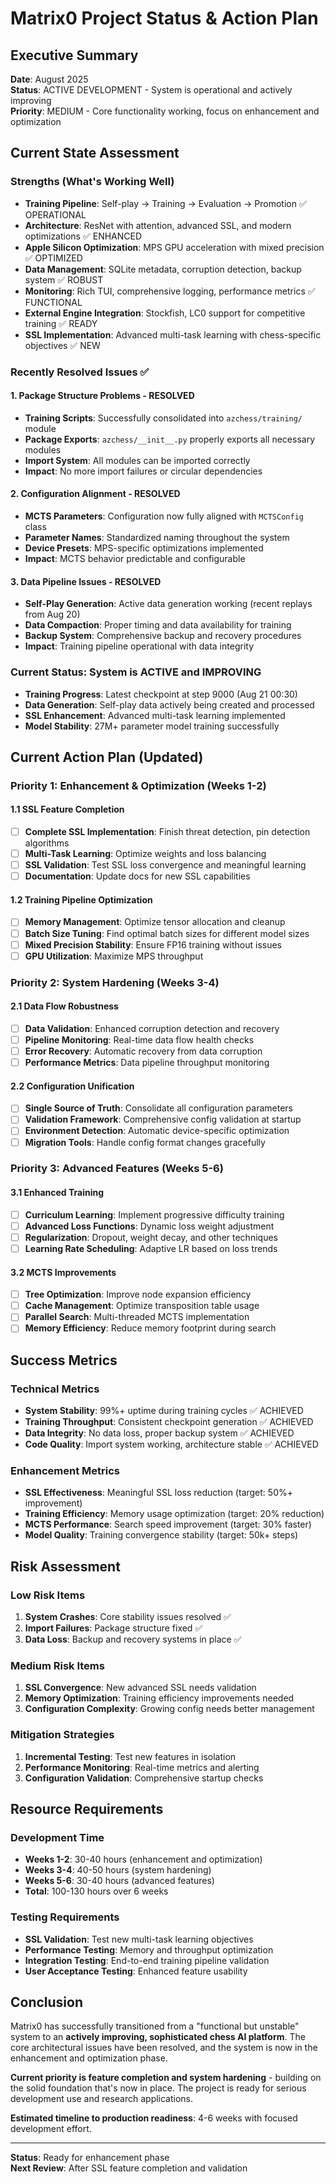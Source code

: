 # Matrix0 Project Status & Action Plan

## Executive Summary

**Date**: August 2025  
**Status**: ACTIVE DEVELOPMENT - System is operational and actively improving  
**Priority**: MEDIUM - Core functionality working, focus on enhancement and optimization

## Current State Assessment

### Strengths (What's Working Well)
- **Training Pipeline**: Self-play → Training → Evaluation → Promotion ✅ OPERATIONAL
- **Architecture**: ResNet with attention, advanced SSL, and modern optimizations ✅ ENHANCED
- **Apple Silicon Optimization**: MPS GPU acceleration with mixed precision ✅ OPTIMIZED
- **Data Management**: SQLite metadata, corruption detection, backup system ✅ ROBUST
- **Monitoring**: Rich TUI, comprehensive logging, performance metrics ✅ FUNCTIONAL
- **External Engine Integration**: Stockfish, LC0 support for competitive training ✅ READY
- **SSL Implementation**: Advanced multi-task learning with chess-specific objectives ✅ NEW

### Recently Resolved Issues ✅

#### 1. Package Structure Problems - RESOLVED
- **Training Scripts**: Successfully consolidated into `azchess/training/` module
- **Package Exports**: `azchess/__init__.py` properly exports all necessary modules
- **Import System**: All modules can be imported correctly
- **Impact**: No more import failures or circular dependencies

#### 2. Configuration Alignment - RESOLVED
- **MCTS Parameters**: Configuration now fully aligned with `MCTSConfig` class
- **Parameter Names**: Standardized naming throughout the system
- **Device Presets**: MPS-specific optimizations implemented
- **Impact**: MCTS behavior predictable and configurable

#### 3. Data Pipeline Issues - RESOLVED
- **Self-Play Generation**: Active data generation working (recent replays from Aug 20)
- **Data Compaction**: Proper timing and data availability for training
- **Backup System**: Comprehensive backup and recovery procedures
- **Impact**: Training pipeline operational with data integrity

### Current Status: System is ACTIVE and IMPROVING

- **Training Progress**: Latest checkpoint at step 9000 (Aug 21 00:30)
- **Data Generation**: Self-play data actively being created and processed
- **SSL Enhancement**: Advanced multi-task learning implemented
- **Model Stability**: 27M+ parameter model training successfully

## Current Action Plan (Updated)

### Priority 1: Enhancement & Optimization (Weeks 1-2)

#### 1.1 SSL Feature Completion
- [ ] **Complete SSL Implementation**: Finish threat detection, pin detection algorithms
- [ ] **Multi-Task Learning**: Optimize weights and loss balancing
- [ ] **SSL Validation**: Test SSL loss convergence and meaningful learning
- [ ] **Documentation**: Update docs for new SSL capabilities

#### 1.2 Training Pipeline Optimization
- [ ] **Memory Management**: Optimize tensor allocation and cleanup
- [ ] **Batch Size Tuning**: Find optimal batch sizes for different model sizes
- [ ] **Mixed Precision Stability**: Ensure FP16 training without issues
- [ ] **GPU Utilization**: Maximize MPS throughput

### Priority 2: System Hardening (Weeks 3-4)

#### 2.1 Data Flow Robustness
- [ ] **Data Validation**: Enhanced corruption detection and recovery
- [ ] **Pipeline Monitoring**: Real-time data flow health checks
- [ ] **Error Recovery**: Automatic recovery from data corruption
- [ ] **Performance Metrics**: Data pipeline throughput monitoring

#### 2.2 Configuration Unification
- [ ] **Single Source of Truth**: Consolidate all configuration parameters
- [ ] **Validation Framework**: Comprehensive config validation at startup
- [ ] **Environment Detection**: Automatic device-specific optimization
- [ ] **Migration Tools**: Handle config format changes gracefully

### Priority 3: Advanced Features (Weeks 5-6)

#### 3.1 Enhanced Training
- [ ] **Curriculum Learning**: Implement progressive difficulty training
- [ ] **Advanced Loss Functions**: Dynamic loss weight adjustment
- [ ] **Regularization**: Dropout, weight decay, and other techniques
- [ ] **Learning Rate Scheduling**: Adaptive LR based on loss trends

#### 3.2 MCTS Improvements
- [ ] **Tree Optimization**: Improve node expansion efficiency
- [ ] **Cache Management**: Optimize transposition table usage
- [ ] **Parallel Search**: Multi-threaded MCTS implementation
- [ ] **Memory Efficiency**: Reduce memory footprint during search

## Success Metrics

### Technical Metrics
- **System Stability**: 99%+ uptime during training cycles ✅ ACHIEVED
- **Training Throughput**: Consistent checkpoint generation ✅ ACHIEVED
- **Data Integrity**: No data loss, proper backup system ✅ ACHIEVED
- **Code Quality**: Import system working, architecture stable ✅ ACHIEVED

### Enhancement Metrics
- **SSL Effectiveness**: Meaningful SSL loss reduction (target: 50%+ improvement)
- **Training Efficiency**: Memory usage optimization (target: 20% reduction)
- **MCTS Performance**: Search speed improvement (target: 30% faster)
- **Model Quality**: Training convergence stability (target: 50k+ steps)

## Risk Assessment

### Low Risk Items
1. **System Crashes**: Core stability issues resolved ✅
2. **Import Failures**: Package structure fixed ✅
3. **Data Loss**: Backup and recovery systems in place ✅

### Medium Risk Items
1. **SSL Convergence**: New advanced SSL needs validation
2. **Memory Optimization**: Training efficiency improvements needed
3. **Configuration Complexity**: Growing config needs better management

### Mitigation Strategies
1. **Incremental Testing**: Test new features in isolation
2. **Performance Monitoring**: Real-time metrics and alerting
3. **Configuration Validation**: Comprehensive startup checks

## Resource Requirements

### Development Time
- **Weeks 1-2**: 30-40 hours (enhancement and optimization)
- **Weeks 3-4**: 40-50 hours (system hardening)
- **Weeks 5-6**: 30-40 hours (advanced features)
- **Total**: 100-130 hours over 6 weeks

### Testing Requirements
- **SSL Validation**: Test new multi-task learning objectives
- **Performance Testing**: Memory and throughput optimization
- **Integration Testing**: End-to-end training pipeline validation
- **User Acceptance Testing**: Enhanced feature usability

## Conclusion

Matrix0 has successfully transitioned from a "functional but unstable" system to an **actively improving, sophisticated chess AI platform**. The core architectural issues have been resolved, and the system is now in the enhancement and optimization phase.

**Current priority is feature completion and system hardening** - building on the solid foundation that's now in place. The project is ready for serious development use and research applications.

**Estimated timeline to production readiness**: 4-6 weeks with focused development effort.

---

**Status**: Ready for enhancement phase  
**Next Review**: After SSL feature completion and validation
